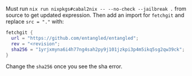 Must run `nix run nixpkgs#cabal2nix -- --no-check --jailbreak .` from source to get updated expression. Then add an import for `fetchgit` and replace `src = "."` with:

```nix
fetchgit {
  url = "https://github.com/entangled/entangled";
  rev = "<revision";
  sha256 = "1yrjxmyna6i4h77ng4sah2py9j101jzkpi3p4m5ikq5sg2qw39ck";
}
```

Change the `sha256` once you see the sha error.